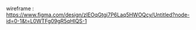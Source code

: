 wireframe : https://www.figma.com/design/zlEOqGtgi7P6Laq5HWOQcy/Untitled?node-id=0-1&t=L0WTFg09gR5qHlQS-1 
